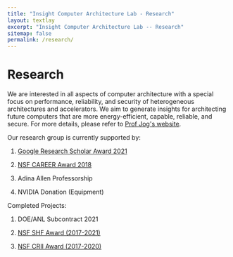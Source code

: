 ```yaml
---
title: "Insight Computer Architecture Lab - Research"
layout: textlay
excerpt: "Insight Computer Architecture Lab -- Research"
sitemap: false
permalink: /research/
---
```


# Research

We are interested in all aspects of computer architecture with a special focus on performance, reliability, and security of heterogeneous architectures and accelerators. We aim to generate
insights for architecting future computers that are more energy-efficient, capable, reliable, 
and secure. For more details, please refer to [Prof Jog's website](https://adwaitjog.github.io/).

Our research group is currently supported by:

1. [Google Research Scholar Award 2021](https://ai.googleblog.com/2021/04/announcing-2021-research-scholar.html) 

2. [NSF CAREER Award 2018](https://www.nsf.gov/awardsearch/showAward?AWD_ID=1750667)

3. Adina Allen Professorship

4. NVIDIA Donation (Equipment)


Completed Projects:

1. DOE/ANL Subcontract 2021

2. [NSF SHF Award (2017-2021)](https://www.nsf.gov/awardsearch/showAward?AWD_ID=1717532)

3. [NSF CRII Award (2017-2020)](https://www.nsf.gov/awardsearch/showAward?AWD_ID=1657336)
